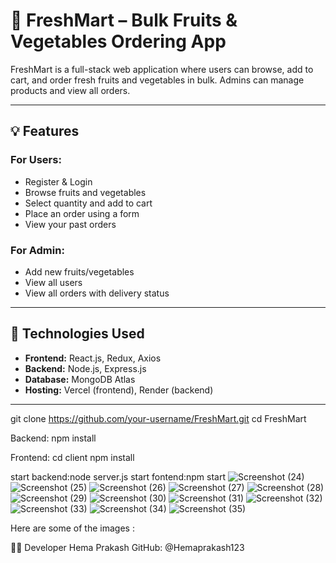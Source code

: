 # 🛒 FreshMart – Bulk Fruits & Vegetables Ordering App

FreshMart is a full-stack web application where users can browse, add to cart, and order fresh fruits and vegetables in bulk. Admins can manage products and view all orders.

---


## 💡 Features

### For Users:
- Register & Login
- Browse fruits and vegetables
- Select quantity and add to cart
- Place an order using a form
- View your past orders

### For Admin:
- Add new fruits/vegetables
- View all users
- View all orders with delivery status

---

## 🔧 Technologies Used

- **Frontend:** React.js, Redux, Axios
- **Backend:** Node.js, Express.js
- **Database:** MongoDB Atlas
- **Hosting:** Vercel (frontend), Render (backend)

---


git clone https://github.com/your-username/FreshMart.git
cd FreshMart

Backend:
npm install

Frontend:
cd client
npm install

start backend:node server.js
start fontend:npm start
![Screenshot (24)](https://github.com/user-attachments/assets/6293d07f-d98b-4e1a-8906-25cba6a8cd51)
![Screenshot (25)](https://github.com/user-attachments/assets/e8416597-f08e-40e0-8781-bb6cfd656fae)
![Screenshot (26)](https://github.com/user-attachments/assets/30896019-72ab-4f01-9bd7-ab8c67a85c60)
![Screenshot (27)](https://github.com/user-attachments/assets/5d7be67f-9b0b-42c7-818c-92565e703050)
![Screenshot (28)](https://github.com/user-attachments/assets/d27a09a3-1a7a-4335-9d9d-bfbe05e84fd0)
![Screenshot (29)](https://github.com/user-attachments/assets/691518ee-6be1-413d-9652-d09f97b85f88)
![Screenshot (30)](https://github.com/user-attachments/assets/46180dbe-7d6f-410b-beb3-38cefb9008ac)
![Screenshot (31)](https://github.com/user-attachments/assets/bec80ce6-3ad3-4e28-b016-007f3efd524d)
![Screenshot (32)](https://github.com/user-attachments/assets/ce802071-20a2-446e-8398-44e6510fd825)
![Screenshot (33)](https://github.com/user-attachments/assets/ff5abc14-2f21-453e-ba25-15f5a886f2c9)
![Screenshot (34)](https://github.com/user-attachments/assets/40c1d2ff-fd95-4117-8034-5434b28ba10b)
![Screenshot (35)](https://github.com/user-attachments/assets/4a09cd7d-e381-421f-99e2-c723d84bd023)





Here are some of the images :




🧑‍💻 Developer
Hema Prakash
GitHub: @Hemaprakash123
